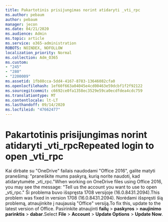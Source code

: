 ```yaml
---
title: Pakartotinis prisijungimas norint atidaryti _vti_rpc
ms.author: pebaum
author: pebaum
manager: jecon
ms.date: 04/21/2020
ms.audience: Admin
ms.topic: article
ms.service: o365-administration
ROBOTS: NOINDEX, NOFOLLOW
localization_priority: Normal
ms.collection: Adm_O365
ms.custom:
- "245"
- "280"
- "2200009"
ms.assetid: 1fb88cca-5dd4-4167-8783-13646082cfa0
ms.openlocfilehash: 1ef60f663a04045e4cd00463e59dcbf1f2f92122
ms.sourcegitcommit: c6692ce0fa1358ec3529e59ca0ecdfdea4cdc759
ms.translationtype: MT
ms.contentlocale: lt-LT
ms.lasthandoff: 09/14/2020
ms.locfileid: "47662477"
---
```

# <a name="repeated-login-to-open-_vti_rpc"></a><span data-ttu-id="3ffa9-102">Pakartotinis prisijungimas norint atidaryti _vti_rpc</span><span class="sxs-lookup"><span data-stu-id="3ffa9-102">Repeated login to open _vti_rpc</span></span>

<span data-ttu-id="3ffa9-103">Kai dirbate su "OneDrive" failais naudodami "Office 2016", galite matyti pranešimą: "praneškite mums paskyrą, kurią norite naudoti, kad atidarytumėte _vti_rpc."</span><span class="sxs-lookup"><span data-stu-id="3ffa9-103">When working on OneDrive files using Office 2016, you may see the message: "Tell us the account you want to use to open _vti_rpc."</span></span> <span data-ttu-id="3ffa9-104">Ši problema buvo išspręsta 1708 versijoje (16.0.8431.2094).</span><span class="sxs-lookup"><span data-stu-id="3ffa9-104">This problem was fixed in version 1708 (16.0.8431.2094).</span></span> <span data-ttu-id="3ffa9-105">Norėdami išspręsti šią problemą, atnaujinkite į naujausią "Office" versiją.</span><span class="sxs-lookup"><span data-stu-id="3ffa9-105">To fix this, update to the latest version of Office.</span></span> <span data-ttu-id="3ffa9-106">Pasirinkite atnaujinti **failų** \> **paskyros** \> **naujinimo parinktis** \> **dabar**.</span><span class="sxs-lookup"><span data-stu-id="3ffa9-106">Select **File** \> **Account** \> **Update Options** \> **Update Now**.</span></span>
  